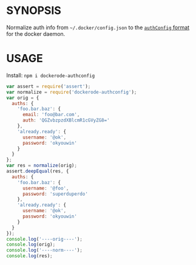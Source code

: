 # SYNOPSIS

Normalize auth info from `~/.docker/config.json` to the [`authConfig`
format](https://docs.docker.com/engine/reference/api/docker_remote_api/#authentication)
for the docker daemon.

# USAGE

Install: `npm i dockerode-authconfig`

```js
var assert = require('assert');
var normalize = require('dockerode-authconfig');
var orig = {
  auths: {
    'foo.bar.baz': {
      email: 'foo@bar.com',
      auth: 'QGZvbzpzdXBlcmR1cGVyZG8='
    },
    'already.ready': {
      username: '@ok',
      password: 'okyouwin'
    }
  }
};
var res = normalize(orig);
assert.deepEqual(res, {
  auths: {
    'foo.bar.baz': {
      username: '@foo',
      password: 'superduperdo'
    },
    'already.ready': {
      username: '@ok',
      password: 'okyouwin'
    }
  }
});
console.log('----orig----');
console.log(orig);
console.log('----norm----');
console.log(res);
```
